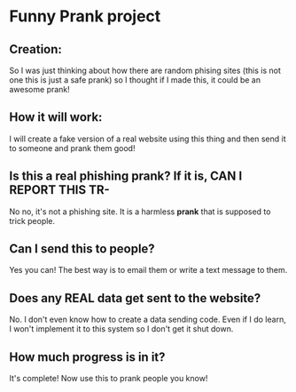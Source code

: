 # Funny Prank project
## Creation:
So I was just thinking about how there are random phising sites (this is not one this is just a safe prank) so I thought if I made this, it could be an awesome prank!
## How it will work:
I will create a fake version of a real website using this thing and then send it to someone and prank them good!
## Is this a real phishing prank? If it is, CAN I REPORT THIS TR-
No no, it's not a phishing site. It is a harmless **prank** that is supposed to trick people.
## Can I send this to people?
Yes you can! The best way is to email them or write a text message to them.
## Does any REAL data get sent to the website?
No. I don't even know how to create a data sending code. Even if I do learn, I won't implement it to this system so I don't get it shut down.
## How much progress is in it?
It's complete! Now use this to prank people you know!
